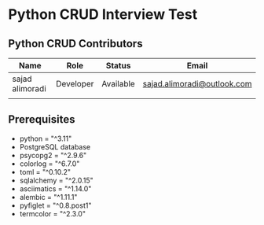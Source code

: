 # Python CRUD Interview Test

## Python CRUD Contributors

|  Name           	| Role      	| Status    	| Email                       	|
|-----------------	|-----------	|-----------	|-----------------------------	|
| sajad alimoradi 	| Developer 	| Available 	| sajad.alimoradi@outlook.com 	|
|                 	|           	|           	|                             	|

## Prerequisites
- python = "^3.11"
- PostgreSQL database
- psycopg2 = "^2.9.6"
- colorlog = "^6.7.0"
- toml = "^0.10.2"
- sqlalchemy = "^2.0.15"
- asciimatics = "^1.14.0"
- alembic = "^1.11.1"
- pyfiglet = "^0.8.post1"
- termcolor = "^2.3.0"